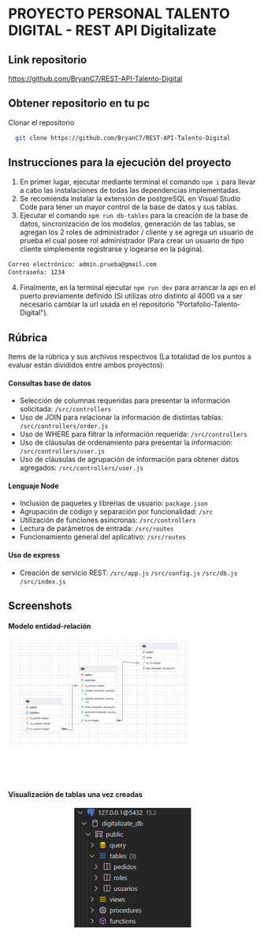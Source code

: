 # PROYECTO PERSONAL TALENTO DIGITAL - REST API Digitalizate

## Link repositorio

https://github.com/BryanC7/REST-API-Talento-Digital

## Obtener repositorio en tu pc
Clonar el repositorio
```bash
  git clone https://github.com/BryanC7/REST-API-Talento-Digital
```

## Instrucciones para la ejecución del proyecto  
1. En primer lugar, ejecutar mediante terminal el comando `npm i` para llevar a cabo las instalaciones de todas las dependencias implementadas.
2. Se recomienda instalar la extensión de postgreSQL en Visual Studio Code para tener un mayor control de la base de datos y sus tablas.
3. Ejecutar el comando `npm run db-tables` para la creación de la base de datos, sincronización de los modelos, generación de las tablas, se agregan los 2 roles de administrador / cliente y se agrega un usuario de prueba el cual posee rol administrador (Para crear un usuario de tipo cliente simplemente registrarse y logearse en la página).

```bash
Correo electrónico: admin.prueba@gmail.com
Contraseña: 1234
```
4. Finalmente, en la terminal ejecutar `npm run dev` para arrancar la api en el puerto previamente definido (Si utilizas otro distinto al 4000 va a ser necesario cambiar la url usada en el repositorio "Portafolio-Talento-Digital").

## Rúbrica
Items de la rúbrica y sus archivos respectivos (La totalidad de los puntos a evaluar están divididos entre ambos proyectos):
#### Consultas base de datos
- Selección de columnas requeridas para presentar la información solicitada: `/src/controllers`
- Uso de JOIN para relacionar la información de distintas tablas: `/src/controllers/order.js`
- Uso de WHERE para filtrar la información requerida: `/src/controllers` 
- Uso de cláusulas de ordenamiento para presentar la información: `/src/controllers/user.js` 
- Uso de cláusulas de agrupación de información para obtener datos agregados: `/src/controllers/user.js`

#### Lenguaje Node
- Inclusión de paquetes y librerias de usuario: `package.json`
- Agrupación de código y separación por funcionalidad: `/src`
- Utilización de funciones asíncronas: `/src/controllers`
- Lectura de parámetros de entrada: `/src/routes`
- Funcionamiento general del aplicativo: `/src/routes`

#### Uso de express
- Creación de servicio REST: `/src/app.js` `/src/config.js` `/src/db.js` `/src/index.js`

## Screenshots

#### Modelo entidad-relación
<p align="center">
    <img src="https://github.com/BryanC7/REST-API-Talento-Digital/blob/master/screenshots/modelo-entidad-relacion.png?raw=true"/>
</p>

#### Visualización de tablas una vez creadas
<p align="center">
    <img src="https://github.com/BryanC7/REST-API-Talento-Digital/blob/master/screenshots/db-tablas.png?raw=true"/>
</p>
